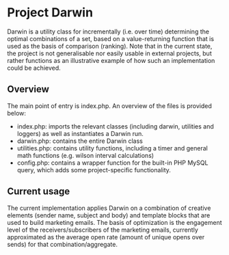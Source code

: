 # Project Darwin
Darwin is a utility class for incrementally (i.e. over time) determining the optimal combinations of a set, based on a value-returning function that is used as the basis of comparison (ranking).
Note that in the current state, the project is not generalisable nor easily usable in external projects, but rather functions as an illustrative example of how such an implementation could be achieved.

## Overview
The main point of entry is index.php. An overview of the files is provided below:
- index.php: imports the relevant classes (including darwin, utilities and loggers) as well as instantiates a Darwin run.
- darwin.php: contains the entire Darwin class
- utilities.php: contains utility functions, including a timer and general math functions (e.g. wilson interval calculations)
- config.php: contains a wrapper function for the built-in PHP MySQL query, which adds some project-specific functionality.

## Current usage
The current implementation applies Darwin on a combination of creative elements (sender name, subject and body) and template blocks that are used to build marketing emails. 
The basis of optimization is the engagement level of the receivers/subscribers of the marketing emails, currently approximated as the average open rate (amount of unique opens over sends) for that combination/aggregate.